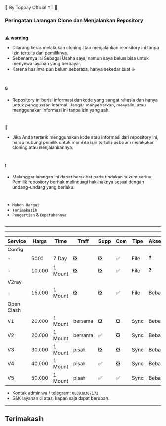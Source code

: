🍚 By Toppay Official YT 🚀
### Peringatan Larangan Clone dan Menjalankan Repository
#
⚠️ **warning**
- Dilarang keras melakukan cloning atau menjalankan repository ini tanpa izin tertulis dari pemiliknya.
- Sebenarnya Ini Sebagai Usaha saya, namun saya belum bisa untuk menyewa layanan yang berbayar.
- Karena hasilnya pun belum seberapa, hanya sekedar buat ☕
#
🔒
- Repository ini berisi informasi dan kode yang sangat rahasia dan hanya untuk penggunaan internal. Jangan menyebarkan, menyalin, atau menggunakan informasi ini tanpa izin yang sah.
#
📩
- Jika Anda tertarik menggunakan kode atau informasi dari repository ini, harap hubungi pemilik untuk meminta izin tertulis sebelum melakukan cloning atau menjalankannya.
#
❗
- Melanggar larangan ini dapat berakibat pada tindakan hukum serius. Pemilik repository berhak melindungi hak-haknya sesuai dengan undang-undang yang berlaku.
#
- `Mohon Hargai`
- `Terimakasih`
- `Pengertian` & `Kepatuhannya`

##

---

---

| Service | Harga   | Time | Traff | Supp  | Com | Tipe | Akses |
| ------- | ------- | ---- | ----  | ----- | --- | ---- | ----- |
| Config  |
| -       | 5000    | 7 Day   | ❎ | ❎ | ✅ | File  | ❓    |
| -       | 10.000  | 1 Mount | ❎ | ❎ | ✅ | File  | ❓    |
| V2ray   |
| -       | 15.000  | 1 Mount | ❎ | ❎ | ✅ | File  | Bebas |
| Open Clash |
|  V1     | 20.000  | 1 Mount | bersama | ❎ | ❎ | Sync | Bebas |
|  V2     | 20.000  | 1 Mount | bersama | ✅ | ❎ | Sync | Bebas |
|  V3     | 30.000  | 1 Mount | pisah | ❎ | ❎ | Sync | Bebas |
|  V4     | 40.000  | 1 Mount | pisah | ✅ | ❎ | Sync | Bebas |
|  V5     | 50.000  | 1 Mount | pisah | ✅ | ✅ | Sync | Bebas |

- Kontak admin wa / telegram: `083838367172`
- S&K
 layanan di atas, kapan saja dapat berubah.

---

##
## Terimakasih
